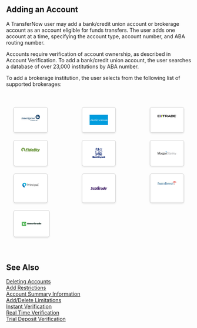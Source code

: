 ## Adding an Account

A TransferNow user may add a bank/credit union account or brokerage account as an account eligible for funds transfers. The user adds one account at a time, specifying the account type, account number, and ABA routing number.

Accounts require verification of account ownership, as described in Account Verification. To add a bank/credit union account, the user searches a database of over 23,000 institutions by ABA number.

To add a brokerage institution, the user selects from the following list of supported brokerages:

<div class="container">
    <div class="row">
    <div class="card">
    <img src="https://raw.githubusercontent.com/Fiserv/transfer-now/develop/assets/images/amer.png"/>
    </div>
    <div class="card">
        <img src="https://raw.githubusercontent.com/Fiserv/transfer-now/develop/assets/images/charles.png"/>
    </div>
    <div class="card">
        <img src="https://raw.githubusercontent.com/Fiserv/transfer-now/develop/assets/images/extrade.png"/>
    </div>
    </div>
    <div class="row">
        <div class="card">
        <img src="https://raw.githubusercontent.com/Fiserv/transfer-now/develop/assets/images/fied.png"/>
        </div>
        <div class="card">
            <img src="https://raw.githubusercontent.com/Fiserv/transfer-now/develop/assets/images/mer.png"/>
        </div>
        <div class="card">
            <img src="https://raw.githubusercontent.com/Fiserv/transfer-now/develop/assets/images/morgan.png"/>
        </div>
        </div>
        <div class="row">
            <div class="card">
            <img src="https://raw.githubusercontent.com/Fiserv/transfer-now/develop/assets/images/principle.png"/>
            </div>
            <div class="card">
                <img src="https://raw.githubusercontent.com/Fiserv/transfer-now/develop/assets/images/scot.png"/>
            </div>
            <div class="card">
                <img src="https://raw.githubusercontent.com/Fiserv/transfer-now/develop/assets/images/smith.png"/>
            </div>
            </div>
            <div class="single-column">
            <div class="card">
            <img src="https://raw.githubusercontent.com/Fiserv/transfer-now/develop/assets/images/TD.png"/>
            </div>
            </div>
    </div>


## See Also

[Deleting Accounts](?path=docs/acc-to-acc-transfer/delete-Acc.md)   
[Add Restrictions](?path=docs/acc-to-acc-transfer/Manage-Account/acc-restrictions.md)   
[Account Summary Information](?path=docs/acc-to-acc-transfer/Manage-Account/acc-summary.md)   
[Add/Delete Limitations](?path=docs/acc-to-acc-transfer/Manage-Account/add-del-limitations.md)   
[Instant Verification](?path=docs/acc-to-acc-transfer/Account-Verify/Instant-Verify.md)   
[Real Time Verification](?path=docs/fund-transfer/Account-Verify/real-time.md)   
[Trial Deposit Verification](?path=docs/acc-to-acc-transfer/Account-Verify/trial-verify.md)   


<style>

    .container {
        margin: 0 auto;
        padding: 20px;
    }

    .row {
        display: flex;
        justify-content: center;
        gap: 20%;
        margin:20px 0;
    }

    .card {
        flex: 1;
        padding: 20px;
        border: 1px solid #ccc;
        border-radius: 5px;
        background-color: #fff;
        box-shadow: 0 2px 4px rgba(0, 0, 0, 0.1);
        text-align: center;
        transition: transform 0.2s ease-in-out;
    }

    .card:hover {
        transform: scale(1.05);
    }

    .card img{
        max-width: 100%;
        height: auto;
        display: block;
        margin: 0 auto;
    }

    .single-column {
        display: flex;
        justify-content: left;
        gap: 20px;
        margin: 20px 0;
    }

    .single-column .card {
        flex:1;
        max-width: 12%;
        padding: 20px;
        border: 1px solid #ccc;
        border-radius: 5px;
        background-color: #fff;
        box-shadow: 0 2px 4px rgba(0, 0, 0, 0.1);
        text-align: center;
        transition: transform 0.2s ease-in-out;
    }
</style>